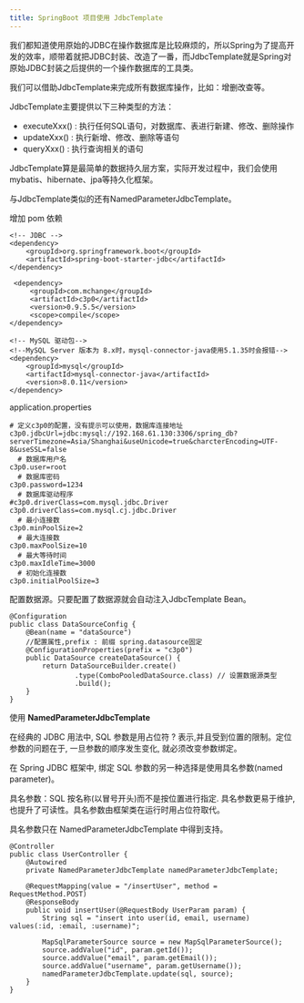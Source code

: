```yaml
---
title: SpringBoot 项目使用 JdbcTemplate
---
```


我们都知道使用原始的JDBC在操作数据库是比较麻烦的，所以Spring为了提高开发的效率，顺带着就把JDBC封装、改造了一番，而JdbcTemplate就是Spring对原始JDBC封装之后提供的一个操作数据库的工具类。

我们可以借助JdbcTemplate来完成所有数据库操作，比如：增删改查等。

JdbcTemplate主要提供以下三种类型的方法：

- executeXxx() : 执行任何SQL语句，对数据库、表进行新建、修改、删除操作
- updateXxx() : 执行新增、修改、删除等语句
- queryXxx() : 执行查询相关的语句

JdbcTemplate算是最简单的数据持久层方案，实际开发过程中，我们会使用mybatis、hibernate、jpa等持久化框架。

与JdbcTemplate类似的还有NamedParameterJdbcTemplate。

增加 pom 依赖

```
<!-- JDBC -->
<dependency>
    <groupId>org.springframework.boot</groupId>
    <artifactId>spring-boot-starter-jdbc</artifactId>
</dependency>
        
 <dependency>
     <groupId>com.mchange</groupId>
     <artifactId>c3p0</artifactId>
     <version>0.9.5.5</version>
     <scope>compile</scope>
</dependency>

<!-- MySQL 驱动包-->
<!--MySQL Server 版本为 8.x时，mysql-connector-java使用5.1.35时会报错-->
<dependency>
    <groupId>mysql</groupId>
    <artifactId>mysql-connector-java</artifactId>
    <version>8.0.11</version>
</dependency>
```

application.properties

```
# 定义c3p0的配置，没有提示可以使用，数据库连接地址
c3p0.jdbcUrl=jdbc:mysql://192.168.61.130:3306/spring_db?serverTimezone=Asia/Shanghai&useUnicode=true&charcterEncoding=UTF-8&useSSL=false
  # 数据库用户名
c3p0.user=root
  # 数据库密码
c3p0.password=1234
  # 数据库驱动程序
#c3p0.driverClass=com.mysql.jdbc.Driver
c3p0.driverClass=com.mysql.cj.jdbc.Driver
  # 最小连接数
c3p0.minPoolSize=2
  # 最大连接数
c3p0.maxPoolSize=10
  # 最大等待时间
c3p0.maxIdleTime=3000
  # 初始化连接数
c3p0.initialPoolSize=3
```

配置数据源。只要配置了数据源就会自动注入JdbcTemplate Bean。

```
@Configuration
public class DataSourceConfig {
    @Bean(name = "dataSource")
    //配置属性,prefix : 前缀 spring.datasource固定
    @ConfigurationProperties(prefix = "c3p0")
    public DataSource createDataSource() {
        return DataSourceBuilder.create()
                .type(ComboPooledDataSource.class) // 设置数据源类型
                .build();
    }
}
```

使用 **NamedParameterJdbcTemplate** 

在经典的 JDBC 用法中, SQL 参数是用占位符 ? 表示,并且受到位置的限制。定位参数的问题在于, 一旦参数的顺序发生变化, 就必须改变参数绑定。

在 Spring JDBC 框架中, 绑定 SQL 参数的另一种选择是使用具名参数(named parameter)。

具名参数：SQL 按名称(以冒号开头)而不是按位置进行指定. 具名参数更易于维护, 也提升了可读性。具名参数由框架类在运行时用占位符取代。

具名参数只在 NamedParameterJdbcTemplate 中得到支持。

```
@Controller
public class UserController {
    @Autowired
    private NamedParameterJdbcTemplate namedParameterJdbcTemplate;
    
    @RequestMapping(value = "/insertUser", method = RequestMethod.POST)
    @ResponseBody
    public void insertUser(@RequestBody UserParam param) {
        String sql = "insert into user(id, email, username) values(:id, :email, :username)";

        MapSqlParameterSource source = new MapSqlParameterSource();
        source.addValue("id", param.getId());
        source.addValue("email", param.getEmail());
        source.addValue("username", param.getUsername());
        namedParameterJdbcTemplate.update(sql, source);
    }
}
```